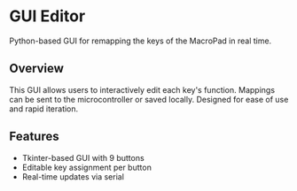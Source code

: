 # GUI Editor
Python-based GUI for remapping the keys of the MacroPad in real time.

## Overview
This GUI allows users to interactively edit each key's function. Mappings can be sent to the microcontroller or saved locally. Designed for ease of use and rapid iteration.

## Features
- Tkinter-based GUI with 9 buttons
- Editable key assignment per button
- Real-time updates via serial
